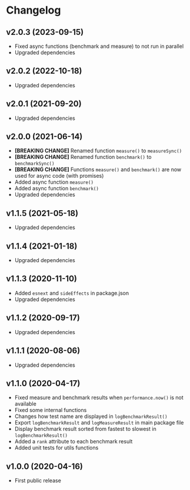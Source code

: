 # Changelog

## v2.0.3 (2023-09-15)

- Fixed async functions (benchmark and measure) to not run in parallel
- Upgraded dependencies

## v2.0.2 (2022-10-18)

- Upgraded dependencies

## v2.0.1 (2021-09-20)

- Upgraded dependencies

## v2.0.0 (2021-06-14)

- **[BREAKING CHANGE]** Renamed function `measure()` to `measureSync()`
- **[BREAKING CHANGE]** Renamed function `benchmark()` to `benchmarkSync()`
- **[BREAKING CHANGE]** Functions `measure()` and `benchmark()` are now used for async code (with
  promises)
- Added async function `measure()`
- Added async function `benchmark()`
- Upgraded dependencies

## v1.1.5 (2021-05-18)

- Upgraded dependencies

## v1.1.4 (2021-01-18)

- Upgraded dependencies

## v1.1.3 (2020-11-10)

- Added `esnext` and `sideEffects` in package.json
- Upgraded dependencies

## v1.1.2 (2020-09-17)

- Upgraded dependencies

## v1.1.1 (2020-08-06)

- Upgraded dependencies

## v1.1.0 (2020-04-17)

- Fixed measure and benchmark results when `performance.now()` is not available
- Fixed some internal functions
- Changes how test name are displayed in `logBenchmarkResult()`
- Export `logBenchmarkResult` and `logMeasureResult` in main package file
- Display benchmark result sorted from fastest to slowest in `logBenchmarkResult()`
- Added a `rank` attribute to each benchmark result
- Added unit tests for utils functions

## v1.0.0 (2020-04-16)

- First public release
